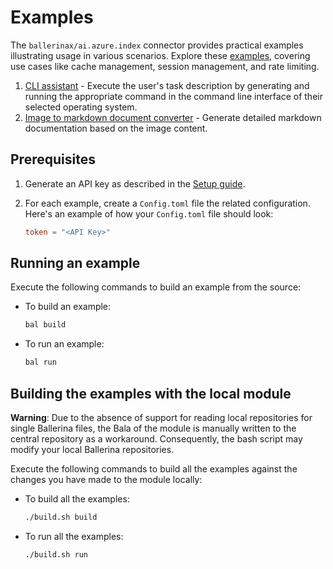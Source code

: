 # Examples

The `ballerinax/ai.azure.index` connector provides practical examples illustrating usage in various scenarios. Explore these [examples](https://github.com/ballerina-platform/module-ballerinax-ai.azure.index/tree/main/examples), covering use cases like cache management, session management, and rate limiting.

1. [CLI assistant](https://github.com/ballerina-platform/module-ballerinax-ai.azure.index/tree/main/examples/cli-assistant) - Execute the user's task description by generating and running the appropriate command in the command line interface of their selected operating system.
2. [Image to markdown document converter](https://github.com/ballerina-platform/module-ballerinax-ai.azure.index/tree/main/examples/image-to-markdown-converter) - Generate detailed markdown documentation based on the image content.

## Prerequisites

1. Generate an API key as described in the [Setup guide](https://central.ballerina.io/ballerinax/ai.azure.index/latest#setup-guide).

2. For each example, create a `Config.toml` file the related configuration. Here's an example of how your `Config.toml` file should look:

    ```toml
    token = "<API Key>"
    ```

## Running an example

Execute the following commands to build an example from the source:

* To build an example:

    ```bash
    bal build
    ```

* To run an example:

    ```bash
    bal run
    ```

## Building the examples with the local module

**Warning**: Due to the absence of support for reading local repositories for single Ballerina files, the Bala of the module is manually written to the central repository as a workaround. Consequently, the bash script may modify your local Ballerina repositories.

Execute the following commands to build all the examples against the changes you have made to the module locally:

* To build all the examples:

    ```bash
    ./build.sh build
    ```

* To run all the examples:

    ```bash
    ./build.sh run
    ```
